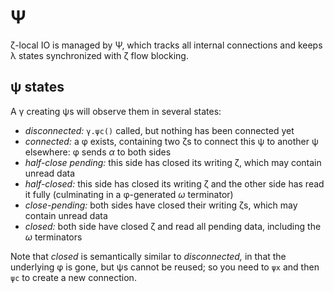 # Ψ
ζ-local IO is managed by Ψ, which tracks all internal connections and keeps λ states synchronized with ζ flow blocking.


## ψ states
A γ creating ψs will observe them in several states:

+ _disconnected:_ `γ.ψc()` called, but nothing has been connected yet
+ _connected:_ a φ exists, containing two ζs to connect this ψ to another ψ elsewhere: φ sends _α_ to both sides
+ _half-close pending:_ this side has closed its writing ζ, which may contain unread data
+ _half-closed:_ this side has closed its writing ζ and the other side has read it fully (culminating in a φ-generated _ω_ terminator)
+ _close-pending:_ both sides have closed their writing ζs, which may contain unread data
+ _closed:_ both side have closed ζ and read all pending data, including the _ω_ terminators

Note that _closed_ is semantically similar to _disconnected,_ in that the underlying φ is gone, but ψs cannot be reused; so you need to `ψx` and then `ψc` to create a new connection.
